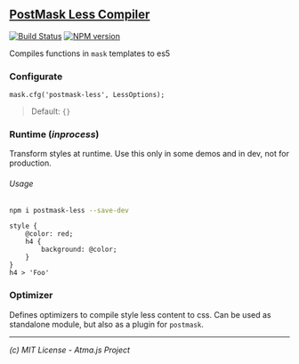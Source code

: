 [PostMask Less Compiler](https://github.com/atmajs/postmask)
-----
[![Build Status](https://travis-ci.org/tenbits/postmask-less.svg?branch=master)](https://travis-ci.org/tenbits/postmask-less)
[![NPM version](https://badge.fury.io/js/postmask-less.svg)](http://badge.fury.io/js/postmask-less)

Compiles functions in `mask` templates to es5

### Configurate

`mask.cfg('postmask-less', LessOptions);`

> Default: `{}`


### Runtime (_inprocess_)

Transform styles at runtime. Use this only in some demos and in dev, not for production.

###### Usage

```bash
npm i postmask-less --save-dev
```

```mask
style {
    @color: red;
    h4 {
        background: @color;
    }
}
h4 > 'Foo'
```

### Optimizer

Defines optimizers to compile style less content to css. Can be used as standalone module, but also as a plugin for `postmask`.


----
_(c) MIT License - Atma.js Project_
